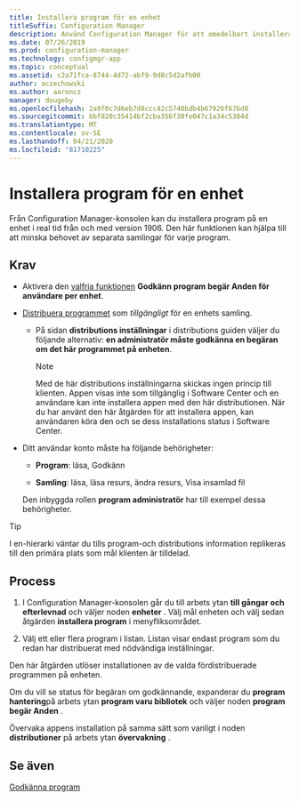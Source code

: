 ```yaml
---
title: Installera program för en enhet
titleSuffix: Configuration Manager
description: Använd Configuration Manager för att omedelbart installera ett program på en enhet utan en samling.
ms.date: 07/26/2019
ms.prod: configuration-manager
ms.technology: configmgr-app
ms.topic: conceptual
ms.assetid: c2a71fca-8744-4d72-abf9-9d8c5d2afb00
author: aczechowski
ms.author: aaroncz
manager: dougeby
ms.openlocfilehash: 2a9f0c7d6eb7d8ccc42c5740bdb4b67926f676d8
ms.sourcegitcommit: bbf820c35414bf2cba356f30fe047c1a34c5384d
ms.translationtype: MT
ms.contentlocale: sv-SE
ms.lasthandoff: 04/21/2020
ms.locfileid: "81710225"
---
```

# <a name="install-applications-for-a-device"></a>Installera program för en enhet

<!--4402180-->

Från Configuration Manager-konsolen kan du installera program på en enhet i real tid från och med version 1906. Den här funktionen kan hjälpa till att minska behovet av separata samlingar för varje program.

## <a name="prerequisites"></a>Krav

- Aktivera den [valfria funktionen](../../core/servers/manage/install-in-console-updates.md#bkmk_options) **Godkänn program begär Anden för användare per enhet**.  

- [Distribuera programmet](deploy-applications.md) som *tillgängligt* för en enhets samling.  

    - På sidan **distributions inställningar** i distributions guiden väljer du följande alternativ: **en administratör måste godkänna en begäran om det här programmet på enheten**.  

        > [!Note]  
        > Med de här distributions inställningarna skickas ingen princip till klienten. Appen visas inte som tillgänglig i Software Center och en användare kan inte installera appen med den här distributionen. När du har använt den här åtgärden för att installera appen, kan användaren köra den och se dess installations status i Software Center.

- Ditt användar konto måste ha följande behörigheter:

    - **Program**: läsa, Godkänn

    - **Samling**: läsa, läsa resurs, ändra resurs, Visa insamlad fil

    Den inbyggda rollen **program administratör** har till exempel dessa behörigheter.

> [!TIP]
> I en-hierarki väntar du tills program-och distributions information replikeras till den primära plats som mål klienten är tilldelad.<!-- SCCMDocs#2113 -->

## <a name="process"></a>Process

1. I Configuration Manager-konsolen går du till arbets ytan **till gångar och efterlevnad** och väljer noden **enheter** . Välj mål enheten och välj sedan åtgärden **installera program** i menyfliksområdet.

1. Välj ett eller flera program i listan. Listan visar endast program som du redan har distribuerat med nödvändiga inställningar.

Den här åtgärden utlöser installationen av de valda fördistribuerade programmen på enheten.

Om du vill se status för begäran om godkännande, expanderar du **program hantering**på arbets ytan **program varu bibliotek** och väljer noden **program begär Anden** .

Övervaka appens installation på samma sätt som vanligt i noden **distributioner** på arbets ytan **övervakning** .


## <a name="see-also"></a>Se även

[Godkänna program](app-approval.md)
